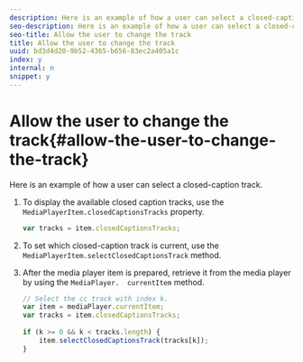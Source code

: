 ```yaml
---
description: Here is an example of how a user can select a closed-caption track.
seo-description: Here is an example of how a user can select a closed-caption track.
seo-title: Allow the user to change the track
title: Allow the user to change the track
uuid: bd3d4d20-9b52-4365-b656-83ec2a405a1c
index: y
internal: n
snippet: y
---
```


# Allow the user to change the track{#allow-the-user-to-change-the-track}

Here is an example of how a user can select a closed-caption track.

1. To display the available closed caption tracks, use the `MediaPlayerItem.closedCaptionsTracks` property.

   ```js
   var tracks = item.closedCaptionsTracks;
   ```

1. To set which closed-caption track is current, use the `MediaPlayerItem.selectClosedCaptionsTrack` method.
1. After the media player item is prepared, retrieve it from the media player by using the ` MediaPlayer.  currentItem ` method.

   ```js
   // Select the cc track with index k. 
   var item = mediaPlayer.currentItem;     
   var tracks = item.closedCaptionsTracks; 
    
   if (k >= 0 && k < tracks.length) { 
       item.selectClosedCaptionsTrack(tracks[k]); 
   }
   ```

